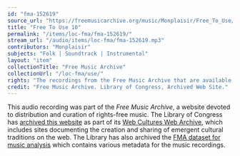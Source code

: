 ```yaml
---
id: "fma-152619"
source_url: "https://freemusicarchive.org/music/Monplaisir/Free_To_Use/Monplaisir_-_Free_To_Use_-_10_Free_To_Use_10"
title: "Free To Use 10"
permalink: "/items/loc-fma/fma-152619/"
stream_url: "/audio/items/loc-fma/fma-152619.mp3"
contributors: "Monplaisir"
subjects: "Folk | Soundtrack | Instrumental"
layout: "item"
collectionTitle: "Free Music Archive"
collectionUrl: "/loc-fma/use/"
rights: "The recordings from the Free Music Archive that are available on Citizen DJ have a CC0 1.0 Universal License (Public Domain Dedication) which means you can copy, modify, distribute and perform the work, even for commercial purposes, all without asking permission."
credit: "Free Music Archive. Library of Congress, Archived Web Site."
---
```


This audio recording was part of the _Free Music Archive_, a website devoted to distribution and curation of rights-free music. The Library of Congress has [archived this website](https://www.loc.gov/item/lcwaN0026492/) as part of its [Web Cultures Web Archive](https://www.loc.gov/collections/web-cultures-web-archive/about-this-collection/), which includes sites documenting the creation and sharing of emergent cultural traditions on the web. The Library has also archived the [FMA dataset for music analysis](https://catalog.loc.gov/vwebv/search?searchCode=LCCN&searchArg=2018655052&searchType=1&permalink=y) which contains various metadata for the music recordings.